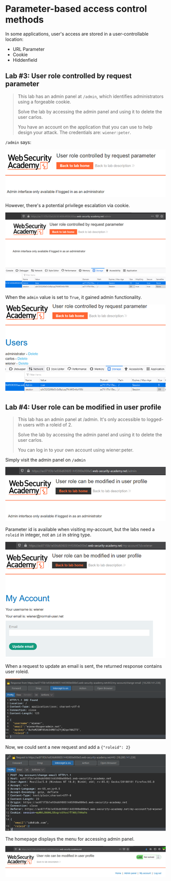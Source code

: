 # Parameter-based access control methods

In some applications, user's access are stored in a user-controllable location:
- URL Parameter
- Cookie
- Hiddenfield

## Lab #3: User role controlled by request parameter

>  This lab has an admin panel at `/admin`, which identifies administrators using a forgeable cookie.
>
>Solve the lab by accessing the admin panel and using it to delete the user carlos.
>
>You have an account on the application that you can use to help design your attack. The credentials are: `wiener:peter`. 

`/admin` says:

![68fd4516afb97799b536adcce3a17ab6.png](_resources/0bb4714e68d446da8352fabd9909b68a.png)

However, there's a potential privilege escalation via cookie.

![6d10a0fc33335221efcb1b9a8160e1d1.png](_resources/2e3f19c85ad3436c8083e268e74012f1.png)


When the `admin` value is set to `True`, it gained admin functionality.

![f507d64c8cc102bdd30804aa49dcce85.png](_resources/a5660e4341d4411781adddde7483674a.png)

## Lab #4: User role can be modified in user profile
> This lab has an admin panel at /admin. It's only accessible to logged-in users with a roleid of 2.
>   
> Solve the lab by accessing the admin panel and using it to delete the user carlos.  
>  
> You can log in to your own account using wiener:peter. 

Simply visit the admin panel on `/admin`

![2903a820ad5468cbd9e6912b1c6f72a4.png](_resources/d69ee49eebae4868a3a6d0577426369a.png)

Parameter id is available when visiting my-account, but the labs need a `roleid` in integer, not an `id` in string type.

![b9b60f64ab24dc473b19c395f6fc352c.png](_resources/7c585b70b3c44bf59b9ebd75f5cf5f20.png)

When a request to update an email is sent, the returned response contains user roleid.

![1f562c64ef0ec221eadfaf74e3d332fc.png](_resources/0b69be5613f34e8cb6bb9477cb1866b3.png)

Now, we could sent a new request and add a 
`{"roleid": 2}`

![225d19b53ce27211661e2dc2facc5f72.png](_resources/34c4ff5d1afe4a2785cb96491d780203.png)

The homepage displays the menu for accessing admin panel.

![56bf02cc10482530cc15aded3d60709a.png](_resources/91151bfe44f74afd9100bfd40fdb24c8.png)
